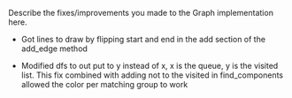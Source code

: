 Describe the fixes/improvements you made to the Graph implementation here.

- Got lines to draw by flipping start and end in the add section of the add_edge method

- Modified dfs to out put to y instead of x, x is the queue, y is the visited list. This fix combined with adding not to the visited in find_components allowed the color per matching group to work

